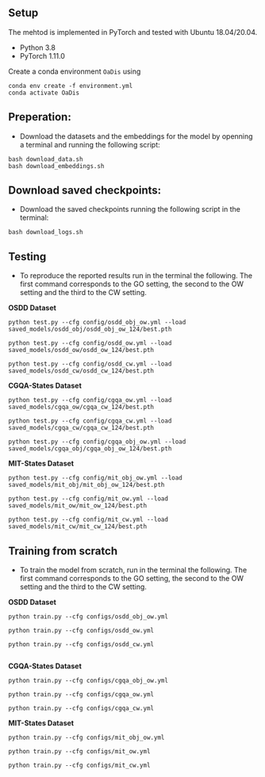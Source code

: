 
## Setup
The mehtod is implemented in PyTorch and tested with Ubuntu 18.04/20.04.

- Python 3.8
- PyTorch 1.11.0

Create a conda environment `OaDis` using
```
conda env create -f environment.yml
conda activate OaDis

```

## Preperation:
- Download the datasets and  the embeddings for the model by openning a terminal and running the following script:

```
bash download_data.sh
bash download_embeddings.sh

```


## Download saved checkpoints:
- Download the saved checkpoints running the following script in the terminal:

```
bash download_logs.sh

```


## Testing

- To reproduce the reported results run in the terminal the following.
The first command corresponds to the GO setting, the second to the OW setting
and the third to the CW setting.


**OSDD  Dataset**

```
python test.py --cfg config/osdd_obj_ow.yml --load saved_models/osdd_obj/osdd_obj_ow_124/best.pth 

python test.py --cfg config/osdd_ow.yml --load saved_models/osdd_ow/osdd_ow_124/best.pth

python test.py --cfg config/osdd_cw.yml --load saved_models/osdd_cw/osdd_cw_124/best.pth 

```

**CGQA-States  Dataset**

```
python test.py --cfg config/cgqa_ow.yml --load saved_models/cgqa_ow/cgqa_cw_124/best.pth     

python test.py --cfg config/cgqa_cw.yml --load saved_models/cgqa_cw/cgqa_cw_124/best.pth     

python test.py --cfg config/cgqa_obj_ow.yml --load saved_models/cgqa_obj/cgqa_obj_ow_124/best.pth  

```

**MIT-States  Dataset**

```
python test.py --cfg config/mit_obj_ow.yml --load saved_models/mit_obj/mit_obj_ow_124/best.pth 

python test.py --cfg config/mit_ow.yml --load saved_models/mit_ow/mit_ow_124/best.pth 

python test.py --cfg config/mit_cw.yml --load saved_models/mit_cw/mit_cw_124/best.pth 

```



## Training from scratch


- To train the model from scratch, run in the terminal the following.
The first command corresponds to the GO setting, the second to the OW setting
and the third to the CW setting.


**OSDD  Dataset**

```
python train.py --cfg configs/osdd_obj_ow.yml

python train.py --cfg configs/osdd_ow.yml

python train.py --cfg configs/osdd_cw.yml


```

**CGQA-States  Dataset**

```
python train.py --cfg configs/cgqa_obj_ow.yml

python train.py --cfg configs/cgqa_ow.yml

python train.py --cfg configs/cgqa_cw.yml
```

**MIT-States  Dataset**

```
python train.py --cfg configs/mit_obj_ow.yml

python train.py --cfg configs/mit_ow.yml

python train.py --cfg configs/mit_cw.yml
```




